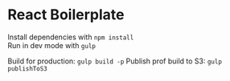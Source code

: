 # React Boilerplate

Install dependencies with ```npm install``` <br>
Run in dev mode with ```gulp```

Build for production: ```gulp build -p```
Publish prof build to S3: ```gulp publishToS3```
